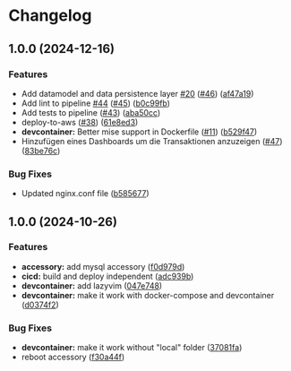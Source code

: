 # Changelog

## 1.0.0 (2024-12-16)


### Features

* Add datamodel and data persistence layer [#20](https://github.com/bbzblit/insimodus/issues/20) ([#46](https://github.com/bbzblit/insimodus/issues/46)) ([af47a19](https://github.com/bbzblit/insimodus/commit/af47a190b51608f4d9cb5def2bf97ee2f1f8403e))
* Add lint to pipeline [#44](https://github.com/bbzblit/insimodus/issues/44) ([#45](https://github.com/bbzblit/insimodus/issues/45)) ([b0c99fb](https://github.com/bbzblit/insimodus/commit/b0c99fb0297e23c866f149c06ef551ea377fe65d))
* Add tests to pipeline ([#43](https://github.com/bbzblit/insimodus/issues/43)) ([aba50cc](https://github.com/bbzblit/insimodus/commit/aba50cce10379ea32ef942fb6b5a96bd073096e4))
* deploy-to-aws ([#38](https://github.com/bbzblit/insimodus/issues/38)) ([61e8ed3](https://github.com/bbzblit/insimodus/commit/61e8ed3e3f41f95c01be7cc87a21d0814b1c1b83))
* **devcontainer:** Better mise support in Dockerfile ([#11](https://github.com/bbzblit/insimodus/issues/11)) ([b529f47](https://github.com/bbzblit/insimodus/commit/b529f475555e2d40035ebae8c609ac10147675a6))
* Hinzufügen eines Dashboards um die Transaktionen anzuzeigen ([#47](https://github.com/bbzblit/insimodus/issues/47)) ([83be76c](https://github.com/bbzblit/insimodus/commit/83be76cd3b63076f8822908889df8891e926e8a2))


### Bug Fixes

* Updated nginx.conf file ([b585677](https://github.com/bbzblit/insimodus/commit/b58567746ec1e85d81fd09a8eed933e14cc94f77))

## 1.0.0 (2024-10-26)


### Features

* **accessory:** add mysql accessory ([f0d979d](https://github.com/codingluke/bbzbl-modul-324-template/commit/f0d979dd36e9eb0d88bf1c07d23cdd33e3a455ea))
* **cicd:** build and deploy independent ([adc939b](https://github.com/codingluke/bbzbl-modul-324-template/commit/adc939bc541735b76b07f25c77fed8bfac11aa7b))
* **devcontainer:** add lazyvim ([047e748](https://github.com/codingluke/bbzbl-modul-324-template/commit/047e748f044847fc01a2599331a74cabe1a7c07b))
* **devcontainer:** make it work with docker-compose and devcontainer ([d0374f2](https://github.com/codingluke/bbzbl-modul-324-template/commit/d0374f2cf2906a6b942cb9f94db0a3d50233762f))


### Bug Fixes

* **devcontainer:** make it work without "local" folder ([37081fa](https://github.com/codingluke/bbzbl-modul-324-template/commit/37081fac7fec7c7c16baf38c1776d4dd6b5ee563))
* reboot accessory ([f30a44f](https://github.com/codingluke/bbzbl-modul-324-template/commit/f30a44f1217baf1545aec72c44725ee6f954c371))
